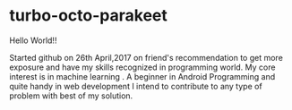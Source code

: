 # turbo-octo-parakeet

Hello World!! 

Started github on 26th April,2017 on friend's recommendation to get more exposure and have my skills recognized in programming world. My core interest is in machine learning . A beginner in Android Programming and quite handy in web development I intend to contribute to any type of problem with best of my solution. 
